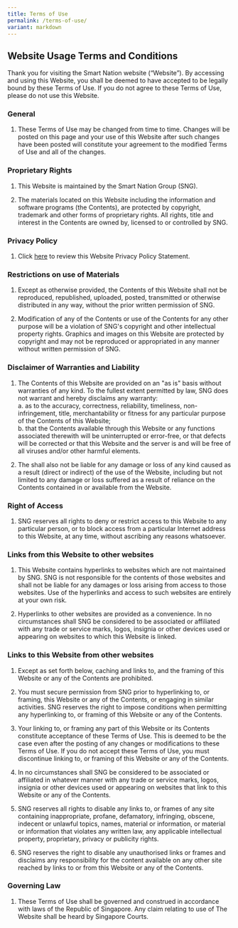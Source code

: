 ```yaml
---
title: Terms of Use
permalink: /terms-of-use/
variant: markdown
---
```

## Website Usage Terms and Conditions

Thank you for visiting the Smart Nation website (“Website”). By accessing and using this Website, you shall be deemed to have accepted to be legally bound by these Terms of Use. If you do not agree to these Terms of Use, please do not use this Website.

### General

1. These Terms of Use may be changed from time to time. Changes will be posted on this page and your use of this Website after such changes have been posted will constitute your agreement to the modified Terms of Use and all of the changes.

### Proprietary Rights

1. This Website is maintained by the Smart Nation Group (SNG).

2. The materials located on this Website including the information and software programs (the Contents), are protected by copyright, trademark and other forms of proprietary rights. All rights, title and interest in the Contents are owned by, licensed to or controlled by SNG.

### Privacy Policy

1. Click [here](/privacy/) to review this Website Privacy Policy Statement.

### Restrictions on use of Materials

1. Except as otherwise provided, the Contents of this Website shall not be reproduced, republished, uploaded, posted, transmitted or otherwise distributed in any way, without the prior written permission of SNG.

2. Modification of any of the Contents or use of the Contents for any other purpose will be a violation of SNG's copyright and other intellectual property rights. Graphics and images on this Website are protected by copyright and may not be reproduced or appropriated in any manner without written permission of SNG.

### Disclaimer of Warranties and Liability

1. The Contents of this Website are provided on an "as is" basis without warranties of any kind. To the fullest extent permitted by law, SNG does not warrant and hereby disclaims any warranty:<br>
  a. as to the accuracy, correctness, reliability, timeliness, non-infringement, title, merchantability or fitness for any particular purpose of the Contents of this Website;<br>
  b. that the Contents available through this Website or any functions associated therewith will be uninterrupted or error-free, or that defects will be corrected or that this Website and the server is and will be free of all viruses and/or other harmful elements.

2. The shall also not be liable for any damage or loss of any kind caused as a result (direct or indirect) of the use of the Website, including but not limited to any damage or loss suffered as a result of reliance on the Contents contained in or available from the Website.

### Right of Access

1. SNG reserves all rights to deny or restrict access to this Website to any particular person, or to block access from a particular Internet address to this Website, at any time, without ascribing any reasons whatsoever.

### Links from this Website to other websites

1. This Website contains hyperlinks to websites which are not maintained by SNG. SNG is not responsible for the contents of those websites and shall not be liable for any damages or loss arising from access to those websites. Use of the hyperlinks and access to such websites are entirely at your own risk.

2. Hyperlinks to other websites are provided as a convenience. In no circumstances shall SNG be considered to be associated or affiliated with any trade or service marks, logos, insignia or other devices used or appearing on websites to which this Website is linked.

### Links to this Website from other websites

1. Except as set forth below, caching and links to, and the framing of this Website or any of the Contents are prohibited.

2. You must secure permission from SNG prior to hyperlinking to, or framing, this Website or any of the Contents, or engaging in similar activities. SNG reserves the right to impose conditions when permitting any hyperlinking to, or framing of this Website or any of the Contents.

3. Your linking to, or framing any part of this Website or its Contents constitute acceptance of these Terms of Use. This is deemed to be the case even after the posting of any changes or modifications to these Terms of Use. If you do not accept these Terms of Use, you must discontinue linking to, or framing of this Website or any of the Contents.

4. In no circumstances shall SNG be considered to be associated or affiliated in whatever manner with any trade or service marks, logos, insignia or other devices used or appearing on websites that link to this Website or any of the Contents.

5. SNG reserves all rights to disable any links to, or frames of any site containing inappropriate, profane, defamatory, infringing, obscene, indecent or unlawful topics, names, material or information, or material or information that violates any written law, any applicable intellectual property, proprietary, privacy or publicity rights.

6. SNG reserves the right to disable any unauthorised links or frames and disclaims any responsibility for the content available on any other site reached by links to or from this Website or any of the Contents.

### Governing Law

1. These Terms of Use shall be governed and construed in accordance with laws of the Republic of Singapore. Any claim relating to use of The Website shall be heard by Singapore Courts.